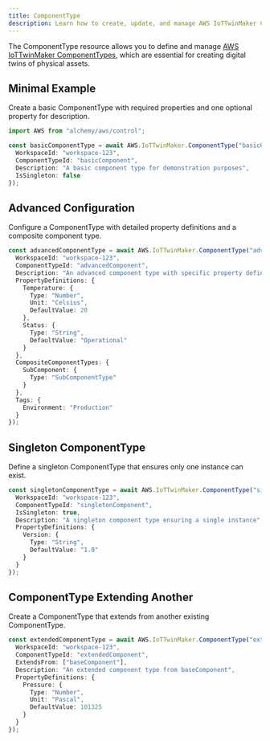 ```yaml
---
title: ComponentType
description: Learn how to create, update, and manage AWS IoTTwinMaker ComponentTypes using Alchemy Cloud Control.
---
```


The ComponentType resource allows you to define and manage [AWS IoTTwinMaker ComponentTypes](https://docs.aws.amazon.com/iottwinmaker/latest/userguide/), which are essential for creating digital twins of physical assets.

## Minimal Example

Create a basic ComponentType with required properties and one optional property for description.

```ts
import AWS from "alchemy/aws/control";

const basicComponentType = await AWS.IoTTwinMaker.ComponentType("basicComponentType", {
  WorkspaceId: "workspace-123",
  ComponentTypeId: "basicComponent",
  Description: "A basic component type for demonstration purposes",
  IsSingleton: false
});
```

## Advanced Configuration

Configure a ComponentType with detailed property definitions and a composite component type.

```ts
const advancedComponentType = await AWS.IoTTwinMaker.ComponentType("advancedComponentType", {
  WorkspaceId: "workspace-123",
  ComponentTypeId: "advancedComponent",
  Description: "An advanced component type with specific property definitions",
  PropertyDefinitions: {
    Temperature: {
      Type: "Number",
      Unit: "Celsius",
      DefaultValue: 20
    },
    Status: {
      Type: "String",
      DefaultValue: "Operational"
    }
  },
  CompositeComponentTypes: {
    SubComponent: {
      Type: "SubComponentType"
    }
  },
  Tags: {
    Environment: "Production"
  }
});
```

## Singleton ComponentType

Define a singleton ComponentType that ensures only one instance can exist.

```ts
const singletonComponentType = await AWS.IoTTwinMaker.ComponentType("singletonComponentType", {
  WorkspaceId: "workspace-123",
  ComponentTypeId: "singletonComponent",
  IsSingleton: true,
  Description: "A singleton component type ensuring a single instance",
  PropertyDefinitions: {
    Version: {
      Type: "String",
      DefaultValue: "1.0"
    }
  }
});
```

## ComponentType Extending Another

Create a ComponentType that extends from another existing ComponentType.

```ts
const extendedComponentType = await AWS.IoTTwinMaker.ComponentType("extendedComponentType", {
  WorkspaceId: "workspace-123",
  ComponentTypeId: "extendedComponent",
  ExtendsFrom: ["baseComponent"],
  Description: "An extended component type from baseComponent",
  PropertyDefinitions: {
    Pressure: {
      Type: "Number",
      Unit: "Pascal",
      DefaultValue: 101325
    }
  }
});
```